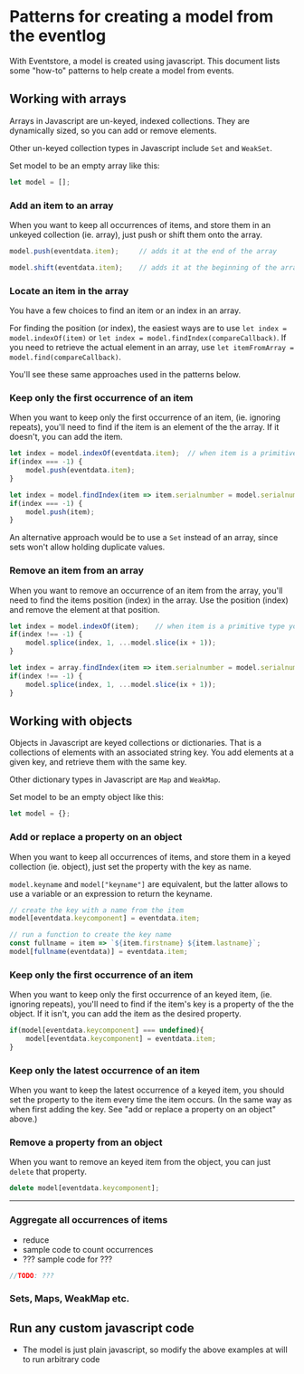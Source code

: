 # Patterns for creating a model from the eventlog
With Eventstore, a model is created using javascript.
This document lists some "how-to" patterns to help create a model from events.

## Working with arrays
Arrays in Javascript are un-keyed, indexed collections. They are dynamically sized, so you can add or remove elements.

Other un-keyed collection types in Javascript include `Set` and `WeakSet`.

Set model to be an empty array like this:
``` javascript
let model = [];
```


### Add an item to an array
When you want to keep all occurrences of items, and store them in an unkeyed collection (ie. array),
just push or shift them onto the array.

``` javascript
model.push(eventdata.item);		// adds it at the end of the array
```
``` javascript
model.shift(eventdata.item);	// adds it at the beginning of the array
```

### Locate an item in the array
You have a few choices to find an item or an index in an array.

For finding the position (or index), the easiest ways are to use `let index = model.indexOf(item)` or `let index = model.findIndex(compareCallback)`.
If you need to retrieve the actual element in an array, use `let itemFromArray = model.find(compareCallback)`.

You'll see these same approaches used in the patterns below.

### Keep only the first occurrence of an item
When you want to keep only the first occurrence of an item, (ie. ignoring repeats), you'll need to
find if the item is an element of the the array. If it doesn't, you can add the item.

``` javascript
let index = model.indexOf(eventdata.item);	// when item is a primitive type you can use .indexOf to find the index of an element
if(index === -1) {
	model.push(eventdata.item);
}
```

``` javascript
let index = model.findIndex(item => item.serialnumber = model.serialnumber);	// when item is a complex type, you're in charge of writing the comparer to use with .findIndex.
if(index === -1) {
	model.push(item);
}
```

An alternative approach would be to use a `Set` instead of an array, since sets won't allow holding duplicate values.

### Remove an item from an array
When you want to remove an occurrence of an item from the array, you'll need to find the items position (index) in
the array. Use the position (index) and remove the element at that position.

``` javascript
let index = model.indexOf(item);	// when item is a primitive type you can use .indexOf to find the index of an element
if(index !== -1) {
	model.splice(index, 1, ...model.slice(ix + 1));
}
```

``` javascript
let index = array.findIndex(item => item.serialnumber = model.serialnumber);	// when item is a complex, you're in charge of writing the comparer to use with .findIndex.
if(index !== -1) {
	model.splice(index, 1, ...model.slice(ix + 1));
}
```






## Working with objects
Objects in Javascript are keyed collections or dictionaries. That is a collections of elements with an associated string key.
You add elements at a given key, and retrieve them with the same key.

Other dictionary types in Javascript are `Map` and `WeakMap`.

Set model to be an empty object like this:
``` javascript
let model = {};
```

### Add or replace a property on an object
When you want to keep all occurrences of items, and store them in a keyed collection (ie. object),
just set the property with the key as name.

`model.keyname` and `model["keyname"]` are equivalent, but the latter allows to use a variable or an expression to return the keyname.

``` javascript
// create the key with a name from the item
model[eventdata.keycomponent] = eventdata.item;
```

``` javascript
// run a function to create the key name
const fullname = item => `${item.firstname} ${item.lastname}`;
model[fullname(eventdata)] = eventdata.item;
```

### Keep only the first occurrence of an item
When you want to keep only the first occurrence of an keyed item, (ie. ignoring repeats), you'll need to
find if the item's key is a property of the the object. If it isn't, you can add the item as the desired property.

``` javascript
if(model[eventdata.keycomponent] === undefined){
	model[eventdata.keycomponent] = eventdata.item;
}
```

### Keep only the latest occurrence of an item
When you want to keep the latest occurrence of a keyed item, you should set the property to the item every time the
item occurs. (In the same way as when first adding the key. See "add or replace a property on an object" above.)

### Remove a property from an object
When you want to remove an keyed item from the object, you can just `delete` that property.

``` javascript
delete model[eventdata.keycomponent];
```



---


### Aggregate all occurrences of items
- reduce
- sample code to count occurrences
- ??? sample code for ???
``` javascript
//TODO: ???
```

### Sets, Maps, WeakMap etc.


## Run any custom javascript code
- The model is just plain javascript, so modify the above examples at will to run arbitrary code
